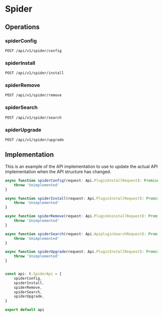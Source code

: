 # Spider


## Operations

### spiderConfig

```http
POST /api/v1/spider/config
```


### spiderInstall

```http
POST /api/v1/spider/install
```


### spiderRemove

```http
POST /api/v1/spider/remove
```


### spiderSearch

```http
POST /api/v1/spider/search
```


### spiderUpgrade

```http
POST /api/v1/spider/upgrade
```


## Implementation

This is an example of the API implementation to use to update the actual API implementation
when the API structure has changed.

```typescript
async function spiderConfig(request: Api.PluginInstallRequest): Promise<t.SpiderConfigResponse> {
	throw 'Unimplemented'
}

async function spiderInstall(request: Api.PluginInstallRequest): Promise<t.SpiderInstallResponse> {
	throw 'Unimplemented'
}

async function spiderRemove(request: Api.PluginUninstallRequest): Promise<t.SpiderRemoveResponse> {
	throw 'Unimplemented'
}

async function spiderSearch(request: Api.ApipluginSearchRequest): Promise<t.SpiderSearchResponse> {
	throw 'Unimplemented'
}

async function spiderUpgrade(request: Api.PluginInstallRequest): Promise<t.SpiderUpgradeResponse> {
	throw 'Unimplemented'
}


const api: t.SpiderApi = {
	spiderConfig,
	spiderInstall,
	spiderRemove,
	spiderSearch,
	spiderUpgrade,
}

export default api
```
